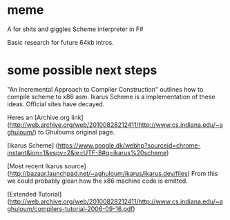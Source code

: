 meme
====

A for shits and giggles Scheme interpreter in F#

Basic research for future 64kb intros.

some possible next steps
====

"An Incremental Approach to Compiler Construction" outlines how to compile scheme to x86 asm. Ikarus Scheme is a implementation of these ideas. Official sites have decayed.

Heres an [Archive.org link] (http://web.archive.org/web/20100828212411/http://www.cs.indiana.edu/~aghuloum/) to Ghuloums original page.

[Ikarus Scheme] (https://www.google.dk/webhp?sourceid=chrome-instant&ion=1&espv=2&ie=UTF-8#q=ikarus%20scheme)

[Most recent Ikarus source] (http://bazaar.launchpad.net/~aghuloum/ikarus/ikarus.dev/files) From this we could probably glean how the x86 machine code is emitted.

[Extended Tutorial] (http://web.archive.org/web/20100828212411/http://www.cs.indiana.edu/~aghuloum/compilers-tutorial-2006-09-16.pdf)
